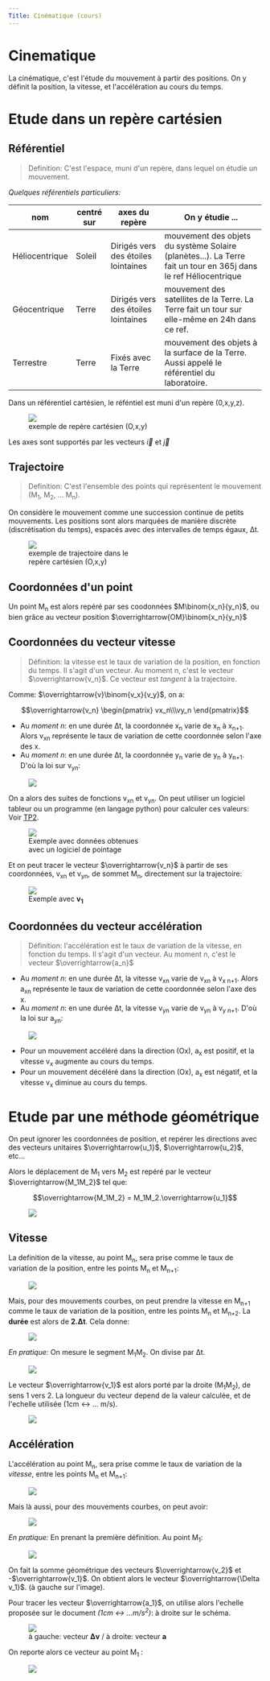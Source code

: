 ```yaml
---
Title: Cinématique (cours)
---
```


# Cinematique
La cinématique, c'est l'étude du mouvement à partir des positions. On y définit la position, la vitesse, et l'accélération au cours du temps.

# Etude dans un repère cartésien
## Référentiel
> Definition: C'est l'espace, muni d'un repère, dans lequel on étudie un mouvement.

*Quelques référentiels particuliers:*

| nom | centré sur | axes du repère | On y étudie ...|
|--- |--- |--- |--- |
| Héliocentrique | Soleil | Dirigés vers des étoiles lointaines | mouvement des objets du système Solaire (planètes...). La Terre fait un tour en 365j dans le ref Héliocentrique|
| Géocentrique | Terre | Dirigés vers des étoiles lointaines | mouvement des satellites de la Terre. La Terre fait un tour sur elle-même en 24h dans ce ref. |
| Terrestre | Terre | Fixés avec la Terre | mouvement des objets à la surface de la Terre. Aussi appelé le référentiel du laboratoire. |

Dans un référentiel cartésien, le réféntiel est muni d'un repère (0,x,y,z).

<figure><div>
  <img src="../images/cartesien.png">
<figcaption>exemple de repère cartésien (O,x,y)</figcaption></div>
</figure>

Les axes sont supportés par les vecteurs $\overrightarrow{i}$ et $\overrightarrow{j}$

## Trajectoire
> Definition: C'est l'ensemble des points qui représentent le mouvement (M<sub>1</sub>, M<sub>2</sub>, ... M<sub>n</sub>).

On considère le mouvement comme une succession continue de petits mouvements. Les positions sont alors marquées de manière discrète (discrétisation du temps), espacés avec des intervalles de temps égaux, &#x394;t.

<figure><div>
  <img src="../images/cartesien2.png">
<figcaption>exemple de trajectoire dans le<br>repère cartésien (O,x,y)</figcaption></div>
</figure>

## Coordonnées d'un point
Un point M<sub>n</sub> est alors repéré par ses coodonnées $M\binom{x_n}{y_n}$, ou bien grâce au vecteur position $\overrightarrow{OM}\binom{x_n}{y_n}$

## Coordonnées du vecteur vitesse
> Définition: la vitesse est le taux de variation de la position, en fonction du temps. Il s'agit d'un vecteur. Au moment n, c'est le vecteur $\overrightarrow{v_n}$. Ce vecteur est *tangent* à la trajectoire.

Comme: $\overrightarrow{v}\binom{v_x}{v_y}$, on a:

$$\overrightarrow{v_n} \begin{pmatrix}
 vx_n\\\vy_n
\end{pmatrix}$$




* Au *moment n*: en une durée &#x394;t, la coordonnée x<sub>n</sub> varie de x<sub>n</sub> à x<sub>n+1</sub>. Alors v<sub>xn</sub> représente le taux de variation de cette coordonnée selon l'axe des x.
* Au *moment n*: en une durée &#x394;t, la coordonnée y<sub>n</sub> varie de y<sub>n</sub> à y<sub>n+1</sub>. D'où la loi sur v<sub>yn</sub>:


<figure><div>
  <img src="../images/equation1.svg">
</div>
</figure>

On a alors des suites de fonctions v<sub>xn</sub> et v<sub>yn</sub>. On peut utiliser un logiciel tableur ou un programme (en langage python) pour calculer ces valeurs: Voir [TP2](/docs/PC_1ere/meca/page2/).

<figure>
  <img src="../images/dataframe.png">
  <figcaption>Exemple avec données obtenues<br>
  avec un logiciel de pointage</figcaption>
</figure>



Et on peut tracer le vecteur $\overrightarrow{v_n}$ à partir de ses coordonnées, v<sub>xn</sub> et v<sub>yn</sub>, de sommet M<sub>n</sub>, directement sur la trajectoire:

<figure>
  <img src="../images/cartesien3.png">
  <figcaption>Exemple avec <b>v<sub>1</sub></b></figcaption>
</figure>



## Coordonnées du vecteur accélération
> Définition: l'accélération est le taux de variation de la vitesse, en fonction du temps. Il s'agit d'un vecteur. Au moment n, c'est le vecteur $\overrightarrow{a_n}$

* Au *moment n*: en une durée &#x394;t, la vitesse v<sub>xn</sub> varie de v<sub>xn</sub> à v<sub>x n+1</sub>. Alors a<sub>xn</sub> représente le taux de variation de cette coordonnée selon l'axe des x.
* Au *moment n*: en une durée &#x394;t, la vitesse v<sub>yn</sub> varie de v<sub>yn</sub> à v<sub>y n+1</sub>. D'où la loi sur a<sub>yn</sub>:

<figure><div>
  <img src="../images/equation2.svg">
</div>
</figure>

* Pour un mouvement accéléré dans la direction (Ox), a<sub>x</sub> est positif, et la vitesse v<sub>x</sub> augmente au cours du temps.
* Pour un mouvement décéléré dans la direction (Ox), a<sub>x</sub> est négatif, et la vitesse v<sub>x</sub> diminue au cours du temps.

# Etude par une méthode géométrique
On peut ignorer les coordonnées de position, et repérer les directions avec des vecteurs unitaires $\overrightarrow{u_1}$, $\overrightarrow{u_2}$, etc...

Alors le déplacement de M<sub>1</sub> vers M<sub>2</sub> est repéré par le vecteur $\overrightarrow{M_1M_2}$ tel que:

$$\overrightarrow{M_1M_2} = M_1M_2.\overrightarrow{u_1}$$

<figure><div>
  <img src="../images/geom2.png">
</div>
</figure>

## Vitesse
La definition de la vitesse, au point M<sub>n</sub>, sera prise comme le taux de variation de la position, entre les points M<sub>n</sub> et M<sub>n+1</sub>:


<figure><div>
  <img src="../images/equation6.svg">
</div>
</figure>

<!--
$$\overrightarrow{v_n} = \tfrac{\overrightarrow{M\textrm{n} M\textrm{n+1}}}{\Delta t}$$
-->

Mais, pour des mouvements courbes, on peut prendre la vitesse en M<sub>n+1</sub> comme le taux de variation de la position, entre les points M<sub>n</sub> et M<sub>n+2</sub>. La **durée** est alors de **2.&#x394;t**. Cela donne:

<figure><div>
  <img src="../images/equation5.svg">
</div>
</figure>

<!--
$$\overrightarrow{v_\textrm{n+1}} = \tfrac{\overrightarrow{M\textrm{n} M\textrm{n+2}}}{2.\Delta t}$$
-->

*En pratique:* 
On mesure le segment M<sub>1</sub>M<sub>2</sub>. On divise par &#x394;t. 

<figure><div>
  <img src="../images/geom1.png">
</div>
</figure>

Le vecteur $\overrightarrow{v_1}$ est alors porté par la droite (M<sub>1</sub>M<sub>2</sub>), de sens 1 vers 2. La longueur du vecteur depend de la valeur calculée, et de l'echelle utilisée (1cm <-> ... m/s).

<figure><div>
  <img src="../images/geom3.png">
</div>
</figure>

## Accélération
L'accélération au point M<sub>n</sub>, sera prise comme le taux de variation de la *vitesse*, entre les points M<sub>n</sub> et M<sub>n+1</sub>:

<figure><div>
  <img src="../images/equation4.svg">
</div>
</figure>

<!--
$$\overrightarrow{a_n} = \tfrac{\overrightarrow{v\textrm{n+1}}-\overrightarrow{v_n}}{\Delta t}$$
-->

Mais là aussi, pour des mouvements courbes, on peut avoir:

<figure><div>
  <img src="../images/equation3.svg">
</div>
</figure>

<!--
$$\overrightarrow{a_{n+1}} = \tfrac{\overrightarrow{v_{n+2}}-\overrightarrow{v_n}}{2.\Delta t}$$
-->

*En pratique:*
En prenant la première définition. Au point M<sub>1</sub>:

<figure><div>
  <img src="../images/geom4.png">
</div>
</figure>

On fait la somme géométrique des vecteurs $\overrightarrow{v_2}$ et -$\overrightarrow{v_1}$. On obtient alors le vecteur $\overrightarrow{\Delta v_1}$. (à gauche sur l'image). 

Pour tracer les vecteur $\overrightarrow{a_1}$, on utilise alors l'echelle proposée sur le document *(1cm <-> ...m/s<sup>2</sup>)*: à droite sur le schéma.

<figure><div>
  <img src="../images/geom5.png">
  <figcaption>à gauche: vecteur <b>&#x394;v</b> / à droite: vecteur <b>a</b></figcaption>
</div>
</figure>

On reporte alors ce vecteur au point M<sub>1</sub> :

<figure><div>
  <img src="../images/geom6.png">
</div>
</figure>

